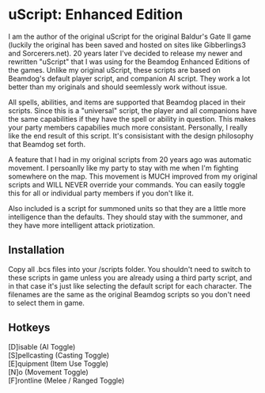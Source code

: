 # uScript: Enhanced Edition

I am the author of the original uScript for the original Baldur's Gate II game (luckily the original has been saved and hosted on sites like Gibberlings3 and Sorcerers.net).  20 years later I've decided to release my newer and rewritten "uScript" that I was using for the Beamdog Enhanced Editions of the games.  Unlike my original uScript, these scripts are based on Beamdog's default player script, and companion AI script.  They work a lot better than my originals and should seemlessly work without issue.

All spells, abilities, and items are supported that Beamdog placed in their scripts.  Since this is a "universal" script, the player and all companions have the same capabilities if they have the spell or ability in question.  This makes your party members capabilies much more consistant.  Personally, I really like the end result of this script.  It's consisistant with the design philosophy that Beamdog set forth.

A feature that I had in my original scripts from 20 years ago was automatic movement.  I persoanlly like my party to stay with me when I'm fighting somewhere on the map.  This movement is MUCH improved from my original scripts and WILL NEVER override your commands.  You can easily toggle this for all or individual party members if you don't like it.

Also included is a script for summoned units so that they are a little more intelligence than the defaults.  They should stay with the summoner, and they have more intelligent attack priotization.

## Installation

Copy all .bcs files into your /scripts folder.  You shouldn't need to switch to these scripts in game unless you are already using a third party script, and in that case it's just like selecting the default script for each character.  The filenames are the same as the original Beamdog scripts so you don't need to select them in game.

## Hotkeys

[D]isable (AI Toggle)  
[S]pellcasting (Casting Toggle)  
[E]quipment (Item Use Toggle)  
[N]o (Movement Toggle)  
[F]rontline (Melee / Ranged Toggle)
